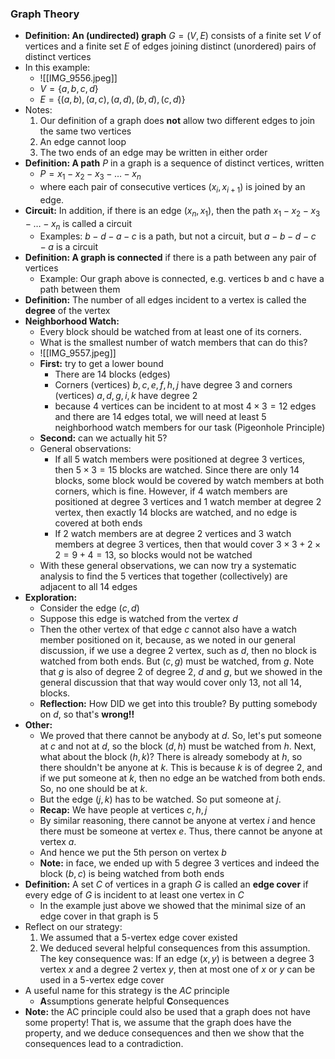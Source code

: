 ### Graph Theory
- **Definition: An (undirected) graph** $G=(V,E)$ consists of a finite set $V$ of vertices and a finite set $E$ of edges joining distinct (unordered) pairs of distinct vertices
- In this example:
	- ![[IMG_9556.jpeg]]
	- $V=\{a, b, c, d\}$
	- $E=\{(a,b), (a,c), (a,d), (b,d), (c,d)\}$
- Notes:
	1. Our definition of a graph does **not** allow two different edges to join the same two vertices
	2. An edge cannot loop
	3. The two ends of an edge may be written in either order
- **Definition: A path** $P$ in a graph is a sequence of distinct vertices, written
	- $P=x_{1}-x_{2}-x_{3}-\dots-x_{n}$
	- where each pair of consecutive vertices $(x_{i}, x_{i+1})$ is joined by an edge. 
- **Circuit:** In addition, if there is an edge $(x_{n}, x_{1})$, then the path $x_{1}-x_{2}-x_{3}-\dots-x_{n}$ is called a circuit
	- Examples: $b-d-a-c$ is a path, but not a circuit, but $a-b-d-c-a$ is a circuit
- **Definition: A graph is connected** if there is a path between any pair of vertices
	- Example: Our graph above is connected, e.g. vertices b and c have a path between them
- **Definition:** The number of all edges incident to a vertex is called the **degree** of the vertex
- **Neighborhood Watch:**
	- Every block should be watched from at least one of its corners.
	- What is the smallest number of watch members that can do this?
	- ![[IMG_9557.jpeg]]
	- **First:** try to get a lower bound
		- There are 14 blocks (edges)
		- Corners (vertices) $b, c, e, f, h, j$ have degree $3$ and corners (vertices) $a, d, g, i, k$ have degree $2$
		- because $4$ vertices can be incident to at most $4\times 3=12$ edges and there are $14$ edges total, we will need at least $5$ neighborhood watch members for our task (Pigeonhole Principle)
	- **Second:** can we actually hit $5$?
	- General observations:
		- If all 5 watch members were positioned at degree $3$ vertices, then $5\times 3=15$ blocks are watched. Since there are only $14$ blocks, some block would be covered by watch members at both corners, which is fine. However, if $4$ watch members are positioned at degree $3$ vertices and $1$ watch member at degree $2$ vertex, then exactly $14$ blocks are watched, and no edge is covered at both ends
		- If $2$ watch members are at degree $2$ vertices and $3$ watch members at degree $3$ vertices, then that would cover $3\times 3+2\times 2=9+4=13$, so blocks would not be watched
	- With these general observations, we can now try a systematic analysis to find the $5$ vertices that together (collectively) are adjacent to all $14$ edges
- **Exploration:**
	- Consider the edge $(c,d)$
	- Suppose this edge is watched from the vertex $d$
	- Then the other vertex of that edge $c$ cannot also have a watch member positioned on it, because, as we noted in our general discussion, if we use a degree $2$ vertex, such as $d$, then no block is watched from both ends. But $(c,g)$ must be watched, from $g$. Note that $g$ is also of degree $2$ of degree $2$, $d$ and $g$, but we showed in the general discussion that that way would cover only $13$, not all $14$, blocks.
	- **Reflection:** How DID we get into this trouble? By putting somebody on $d$, so that's **wrong!!**
- **Other:**
	- We proved that there cannot be anybody at $d$. So, let's put someone at $c$ and not at $d$, so the block $(d,h)$ must be watched from $h$. Next, what about the block $(h,k)$? There is already somebody at $h$, so there shouldn't be anyone at $k$. This is because $k$ is of degree $2$, and if we put someone at $k$, then no edge an be watched from both ends. So, no one should be at $k$. 
	- But the edge $(j,k)$ has to be watched. So put someone at $j$.
	- **Recap:** We have people at vertices $c, h, j$
	- By similar reasoning, there cannot be anyone at vertex $i$ and hence there must be someone at vertex $e$. Thus, there cannot be anyone at vertex $a$. 
	- And hence we put the 5th person on vertex $b$
	- **Note:** in face, we ended up with $5$ degree $3$ vertices and indeed the block $(b,c)$ is being watched from both ends
- **Definition:** A set $C$ of vertices in a graph $G$ is called an **edge cover** if every edge of $G$ is incident to at least one vertex in $C$
	- In the example just above we showed that the minimal size of an edge cover in that graph is $5$
- Reflect on our strategy:
	1. We assumed that a 5-vertex edge cover existed
	2. We deduced several helpful consequences from this assumption. The key consequence was: If an edge $(x,y)$ is between a degree $3$ vertex $x$ and a degree $2$ vertex $y$, then at most one of $x$ or $y$ can be used in a 5-vertex edge cover
- A useful name for this strategy is the $AC$ principle
	- **A**ssumptions generate helpful **C**onsequences
- **Note:** the AC principle could also be used that a graph does not have some property! That is, we assume that the graph does have the property, and we deduce consequences and then we show that the consequences lead to a contradiction.